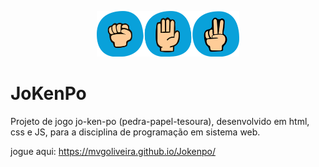 <p align="center">
  <img src="/assets/img/JoKenPo.png"  width="228" height="73">
</p>

# JoKenPo
 Projeto de jogo  jo-ken-po (pedra-papel-tesoura), desenvolvido em html, css e JS, para a disciplina de programação em sistema web.
 
 
 jogue aqui: https://mvgoliveira.github.io/Jokenpo/
